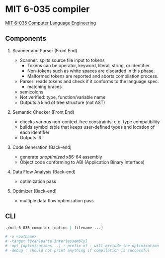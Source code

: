 # MIT 6-035 compiler

[MIT 6-035 Computer Language Engineering](https://ocw.mit.edu/courses/6-035-computer-language-engineering-spring-2010/)

## Components

1. Scanner and Parser (Front End)
    - Scanner: splits source file input to tokens
        - Tokens can be operator, keyword, literal, string, or identifier.
        - Non-tokens such as white spaces are discarded in this phase.
        - Malformed tokens are reported and aborts compilation process.
    - Parser: reads tokens and check if it conforms to the language spec.
        - matching braces
	- semicolons
	- Not verified: type, function/variable name
	- Outputs a kind of tree structure (not AST)

2. Semantic Checker (Front End)
    - checks various non-context-free constraints: e.g. type compatibility
    - builds symbol table that keeps user-defined types and location of each identifier
    - Outputs IR

3. Code Generation (Back-end)
    - generate _unoptimized_ x86-64 assembly 
    - Object code conforming to ABI (Application Binary Interface)

4. Data Flow Analysis (Back-end)
    - optimization pass


5. Optimizer (Back-end)
    - multiple data flow optimization pass

## CLI

```bash
./mit-6-035-compiler [option | filename ...]

# -o <outname>
# -target [scan|parse|inter|assembly]
# -opt [optimizations...] : prefix of - will exclude the optimization
# -debug : should not print anything if compilation is successful
```
    



